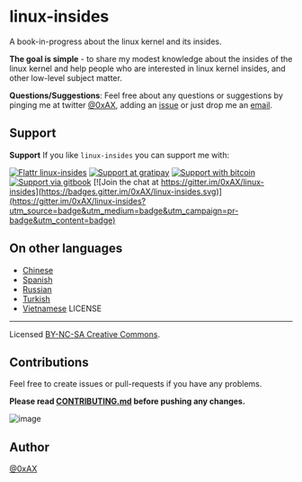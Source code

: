 linux-insides
===============

A book-in-progress about the linux kernel and its insides.

**The goal is simple** - to share my modest knowledge about the insides of the linux kernel and help people who are interested in linux kernel insides, and other low-level subject matter.

**Questions/Suggestions**: Feel free about any questions or suggestions by pinging me at twitter [@0xAX](https://twitter.com/0xAX), adding an [issue](https://github.com/0xAX/linux-insides/issues/new) or just drop me an [email](mailto:anotherworldofworld@gmail.com).

Support
-------

**Support** If you like `linux-insides` you can support me with: 

[![Flattr linux-insides](https://img.shields.io/badge/donate-flattr-green.svg)](https://flattr.com/submit/auto?user_id=0xAX&url=https://github.com/0xAX/linux-insides/&title=linux-insed) [![Support at gratipay](https://img.shields.io/gratipay/0xAX.svg)](https://gratipay.com/~0xAX/) [![Support with bitcoin](https://img.shields.io/badge/donate-bitcoin-green.svg)](https://www.coinbase.com/checkouts/0bfa452a41cf52c0b3f99500b4f31685) [![Support via gitbook](https://img.shields.io/badge/donate-gitbook-green.svg)](https://gumroad.com/l/gitbook_54c9232c1db1670300055523?wanted=true) [![Join the chat at https://gitter.im/0xAX/linux-insides](https://badges.gitter.im/0xAX/linux-insides.svg)](https://gitter.im/0xAX/linux-insides?utm_source=badge&utm_medium=badge&utm_campaign=pr-badge&utm_content=badge)

On other languages
-------------------

  * [Chinese](https://github.com/MintCN/linux-insides-zh)
  * [Spanish](https://github.com/leolas95/linux-insides)
  * [Russian](https://github.com/proninyaroslav/linux-insides-ru)
  * [Turkish](https://github.com/ayyucedemirbas/linux-insides_Turkish)
  * [Vietnamese](https://github.com/ita93/linux-insides)
LICENSE
-------------

Licensed [BY-NC-SA Creative Commons](http://creativecommons.org/licenses/by-nc-sa/4.0/).

Contributions 
--------------

Feel free to create issues or pull-requests if you have any problems.

**Please read [CONTRIBUTING.md](https://github.com/0xAX/linux-insides/blob/master/CONTRIBUTING.md) before pushing any changes.**

![image](http://oi58.tinypic.com/23upobq.jpg)

Author
---------------

[@0xAX](https://twitter.com/0xAX)
